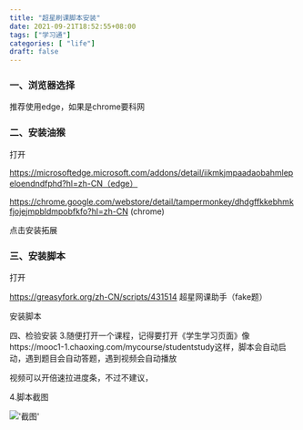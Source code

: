 ```yaml
---
title: "超星刷课脚本安装"
date: 2021-09-21T18:52:55+08:00
tags: ["学习通"]
categories: [ "life"]
draft: false
---
```


### 一、浏览器选择
推荐使用edge，如果是chrome要科网

### 二、安装油猴
打开

https://microsoftedge.microsoft.com/addons/detail/iikmkjmpaadaobahmlepeloendndfphd?hl=zh-CN（edge）

https://chrome.google.com/webstore/detail/tampermonkey/dhdgffkkebhmkfjojejmpbldmpobfkfo?hl=zh-CN (chrome)

点击安装拓展

### 三、安装脚本
打开

https://greasyfork.org/zh-CN/scripts/431514 超星网课助手（fake题）

安装脚本

四、检验安装
3.随便打开一个课程，记得要打开《学生学习页面》像https://mooc1-1.chaoxing.com/mycourse/studentstudy这样，脚本会自动启动，遇到题目会自动答题，遇到视频会自动播放

视频可以开倍速拉进度条，不过不建议，

4.脚本截图

!['截图'](http://tva1.sinaimg.cn/large/0077qBLuly1gupk02mjt7j61550m6ao502.jpg)
